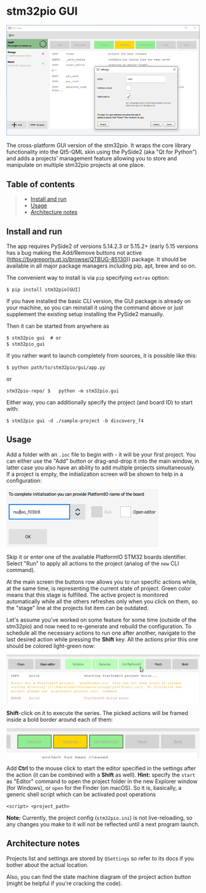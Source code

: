 # stm32pio GUI

![Main](main_window.png)

The cross-platform GUI version of the stm32pio. It wraps the core library functionality into the Qt5-QML skin using the PySide2 (aka "Qt for Python") and adds a projects' management feature allowing you to store and manipulate on multiple stm32pio projects at one place.


## Table of contents
> - [Install and run](#install-and-run)
> - [Usage](#usage)
> - [Architecture notes](#architecture-notes)


## Install and run
The app requires PySide2 of versions 5.14.2.3 or 5.15.2+ (early 5.15 versions has a bug making the Add/Remove buttons not active (https://bugreports.qt.io/browse/QTBUG-85130)) package. It should be available in all major package managers including pip, apt, brew and so on.

The convenient way to install is via `pip` specifying `extras` option:
```shell script
$ pip install stm32pio[GUI]
```

If you have installed the basic CLI version, the GUI package is already on your machine, so you can reinstall it using the command above or just supplement the existing setup installing the PySide2 manually.

Then it can be started from anywhere as
```shell script
$ stm32pio gui  # or
$ stm32pio_gui
```

If you rather want to launch completely from sources, it is possible like this:
```shell script
$ python path/to/stm32pio/gui/app.py
```
or
```shell script
stm32pio-repo/ $   python -m stm32pio.gui
```

Either way, you can additionally specify the project (and board ID) to start with:
```shell script
$ stm32pio gui -d ./sample-project -b discovery_f4
```


## Usage
Add a folder with an `.ioc` file to begin with - it will be your first project. You can either use the "Add" button or drag-and-drop it into the main window, in latter case you also have an ability to add multiple projects simultaneously. If a project is empty, the initialization screen will be shown to help in a configuration:

![Init](usage_tutorial_screenshots/init_screen.png)

Skip it or enter one of the available PlatformIO STM32 boards identifier. Select "Run" to apply all actions to the project (analog of the `new` CLI command).

At the main screen the buttons row allows you to run specific actions while, at the same time, is representing the current state of project. Green color means that this stage is fulfilled. The active project is monitored automatically while all the others refreshes only when you click on them, so the "stage" line at the projects list item can be outdated.

Let's assume you've worked on some feature for some time (outside of the stm32pio) and now need to re-generate and rebuild the configuration. To schedule all the necessary actions to run one after another, navigate to the last desired action while pressing the **Shift** key. All the actions prior this one should be colored light-green now:

![Highlighting](usage_tutorial_screenshots/highlighting.png)

**Shift**-click on it to execute the series. The picked actions will be framed inside a bold border around each of them:

![Group](usage_tutorial_screenshots/group.png)

Add **Ctrl** to the mouse click to start the editor specified in the settings after the action (it can be combined with a **Shift** as well). **Hint:** specify the `start` as "Editor" command to open the project folder in the new Explorer window (for Windows), or `open` for the Finder (on macOS). So it is, basically, a generic shell script which can be activated post operations
```
<script> <project_path>
```

**Note:** Currently, the project config (`stm32pio.ini`) is not live-reloading, so any changes you make to it will not be reflected until a next program launch.


## Architecture notes

Projects list and settings are stored by `QSettings` so refer to its docs if you bother about the actual location.

Also, you can find the state machine diagram of the project action button (might be helpful if you're cracking the code).
